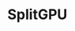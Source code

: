 <!--
 * @Author: Yamphy Chan && yh_chan_kanio@163.com
 * @Date: 2024-02-06 20:32:36
 * @LastEditors: yh chen yh_chan_kanio@163.com
 * @LastEditTime: 2024-02-06 20:34:52
 * @FilePath: /SplitGPU/README.md
 * @Description: 
 * 
-->
# SplitGPU